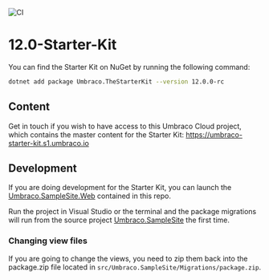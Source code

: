 ![CI](https://github.com/umbraco/The-Starter-Kit/workflows/CI/badge.svg?branch=dev-v8)

# 12.0-Starter-Kit

You can find the Starter Kit on NuGet by running the following command:

```bash
dotnet add package Umbraco.TheStarterKit --version 12.0.0-rc
```

## Content

Get in touch if you wish to have access to this Umbraco Cloud project, which contains the master content for the Starter Kit:
https://umbraco-starter-kit.s1.umbraco.io

## Development

If you are doing development for the Starter Kit, you can launch the [Umbraco.SampleSite.Web](examples/Umbraco.SampleSite.Web/) contained in this repo.

Run the project in Visual Studio or the terminal and the package migrations will run from the source project [Umbraco.SampleSite](src/Umbraco.SampleSite/) the first time.

### Changing view files

If you are going to change the views, you need to zip them back into the package.zip file located in `src/Umbraco.SampleSite/Migrations/package.zip`.
